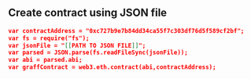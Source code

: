 ## Create contract using JSON file

```json
var contractAddress = "0xc727b9e7b84dd34ca55f7c303df76d5f589cf2bf";
var fs = require("fs");
var jsonFile = "[[PATH TO JSON FILE]]";
var parsed = JSON.parse(fs.readFileSync(jsonFile));
var abi = parsed.abi;
var graffContract = web3.eth.contract(abi,contractAddress);
```
